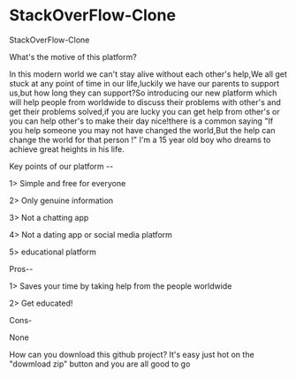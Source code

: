 # StackOverFlow-Clone
StackOverFlow-Clone

What's the motive of this platform?

In this modern world we can't stay alive without each other's help,We all get stuck at any point of time in our life,luckily we have our parents to support us,but how long they can support?So introducing our new platform which will help people from worldwide to discuss their problems with other's and get their problems solved,if you are lucky you can get help from other's or you can help other's to make their day nice!there is a common saying "If you help someone you may not have changed the world,But the help can change the world for that person !"
I'm a 15 year old boy who dreams to achieve great heights in his life.


Key points of our platform --

1> Simple and free for everyone

2> Only genuine information

3> Not a chatting app

4> Not a dating app or social media platform

5> educational platform


Pros--

1> Saves your time by taking help from the people worldwide

2> Get educated!


Cons-

None

How can you download this github project?
It's easy just hot on the "dowmload zip" button and you are all good to go
